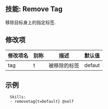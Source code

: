 技能: Remove Tag
--------------------------

移除目标身上的指定标签.

修改项
----------

| 修改项名 | 别称    | 描述                                                                                                    | 默认值 |
|-----------|------------|----------------------------------------------------------------------------------------------------------------|---------------|
| tag | t | 被移除的标签 | defaut |

示例
--------

      Skills:
      - removetag{t=Default} @self
